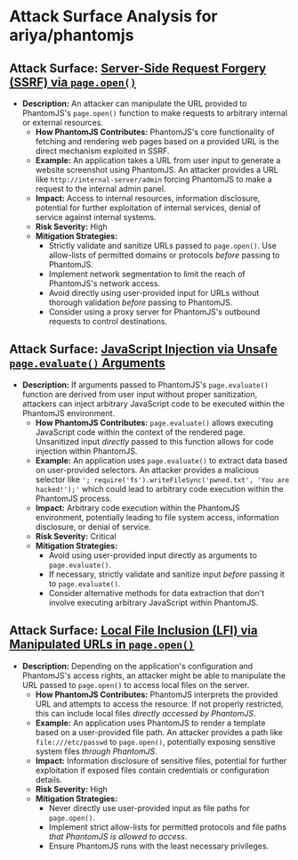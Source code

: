 # Attack Surface Analysis for ariya/phantomjs

## Attack Surface: [Server-Side Request Forgery (SSRF) via `page.open()`](./attack_surfaces/server-side_request_forgery__ssrf__via__page_open___.md)

*   **Description:** An attacker can manipulate the URL provided to PhantomJS's `page.open()` function to make requests to arbitrary internal or external resources.
    *   **How PhantomJS Contributes:** PhantomJS's core functionality of fetching and rendering web pages based on a provided URL is the direct mechanism exploited in SSRF.
    *   **Example:** An application takes a URL from user input to generate a website screenshot using PhantomJS. An attacker provides a URL like `http://internal-server/admin` forcing PhantomJS to make a request to the internal admin panel.
    *   **Impact:** Access to internal resources, information disclosure, potential for further exploitation of internal services, denial of service against internal systems.
    *   **Risk Severity:** High
    *   **Mitigation Strategies:**
        *   Strictly validate and sanitize URLs passed to `page.open()`. Use allow-lists of permitted domains or protocols *before* passing to PhantomJS.
        *   Implement network segmentation to limit the reach of PhantomJS's network access.
        *   Avoid directly using user-provided input for URLs without thorough validation *before* passing to PhantomJS.
        *   Consider using a proxy server for PhantomJS's outbound requests to control destinations.

## Attack Surface: [JavaScript Injection via Unsafe `page.evaluate()` Arguments](./attack_surfaces/javascript_injection_via_unsafe__page_evaluate____arguments.md)

*   **Description:** If arguments passed to PhantomJS's `page.evaluate()` function are derived from user input without proper sanitization, attackers can inject arbitrary JavaScript code to be executed within the PhantomJS environment.
    *   **How PhantomJS Contributes:** `page.evaluate()` allows executing JavaScript code within the context of the rendered page. Unsanitized input *directly* passed to this function allows for code injection within PhantomJS.
    *   **Example:** An application uses `page.evaluate()` to extract data based on user-provided selectors. An attacker provides a malicious selector like `'; require('fs').writeFileSync('pwned.txt', 'You are hacked!');'` which could lead to arbitrary code execution within the PhantomJS process.
    *   **Impact:** Arbitrary code execution within the PhantomJS environment, potentially leading to file system access, information disclosure, or denial of service.
    *   **Risk Severity:** Critical
    *   **Mitigation Strategies:**
        *   Avoid using user-provided input directly as arguments to `page.evaluate()`.
        *   If necessary, strictly validate and sanitize input *before* passing it to `page.evaluate()`.
        *   Consider alternative methods for data extraction that don't involve executing arbitrary JavaScript within PhantomJS.

## Attack Surface: [Local File Inclusion (LFI) via Manipulated URLs in `page.open()`](./attack_surfaces/local_file_inclusion__lfi__via_manipulated_urls_in__page_open___.md)

*   **Description:** Depending on the application's configuration and PhantomJS's access rights, an attacker might be able to manipulate the URL passed to `page.open()` to access local files on the server.
    *   **How PhantomJS Contributes:** PhantomJS interprets the provided URL and attempts to access the resource. If not properly restricted, this can include local files *directly accessed by PhantomJS*.
    *   **Example:** An application uses PhantomJS to render a template based on a user-provided file path. An attacker provides a path like `file:///etc/passwd` to `page.open()`, potentially exposing sensitive system files *through PhantomJS*.
    *   **Impact:** Information disclosure of sensitive files, potential for further exploitation if exposed files contain credentials or configuration details.
    *   **Risk Severity:** High
    *   **Mitigation Strategies:**
        *   Never directly use user-provided input as file paths for `page.open()`.
        *   Implement strict allow-lists for permitted protocols and file paths *that PhantomJS is allowed to access*.
        *   Ensure PhantomJS runs with the least necessary privileges.


